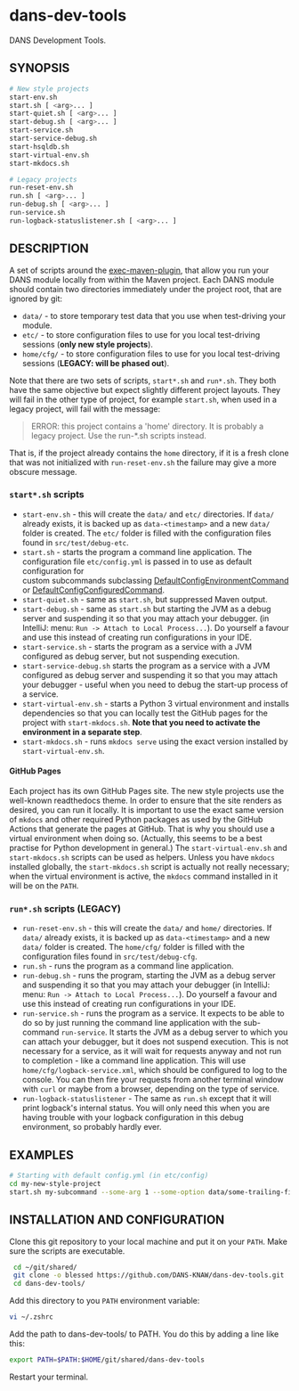dans-dev-tools
==============

DANS Development Tools.

SYNOPSIS
--------

```bash    
# New style projects
start-env.sh
start.sh [ <arg>... ]
start-quiet.sh [ <arg>... ]
start-debug.sh [ <arg>... ]
start-service.sh 
start-service-debug.sh
start-hsqldb.sh 
start-virtual-env.sh
start-mkdocs.sh

# Legacy projects
run-reset-env.sh
run.sh [ <arg>... ]
run-debug.sh [ <arg>... ]
run-service.sh
run-logback-statuslistener.sh [ <arg>... ]
```

DESCRIPTION
-----------
A set of scripts around the [exec-maven-plugin], that allow you run your DANS module locally from within the Maven project. Each DANS module should contain two
directories immediately under the project root, that are ignored by git:

* `data/` - to store temporary test data that you use when test-driving your module.
* `etc/` - to store configuration files to use for you local test-driving sessions (**only new style projects**).
* `home/cfg/` - to store configuration files to use for you local test-driving sessions (**LEGACY: will be phased out**).

Note that there are two sets of scripts, `start*.sh` and `run*.sh`. They both have the same objective but expect slightly different project layouts. They will
fail in the other type of project, for example `start.sh`, when used in a legacy project, will fail with the message:

> ERROR: this project contains a 'home' directory. It is probably a legacy project. Use the run-*.sh scripts instead.

That is, if the project already contains the `home` directory, if it is a fresh clone that was not initialized with `run-reset-env.sh` the failure may give a
more obscure message.

### `start*.sh` scripts

* `start-env.sh` - this will create the `data/` and `etc/` directories. If `data/` already exists, it is backed up as `data-<timestamp>` and a new `data/`
  folder is created. The `etc/` folder is filled with the configuration files found in `src/test/debug-etc`.
* `start.sh` - starts the program a command line application. The configuration file `etc/config.yml` is passed in to use as default configuration for  
  custom subcommands subclassing [DefaultConfigEnvironmentCommand] or [DefaultConfigConfiguredCommand].
* `start-quiet.sh` - same as `start.sh`, but suppressed Maven output.
* `start-debug.sh` - same as `start.sh` but starting the JVM as a debug server and suspending it so that you may attach your debugger.
  (in IntelliJ: menu: `Run -> Attach to Local Process...`). Do yourself a favour and use this instead of creating run configurations in your IDE.
* `start-service.sh` - starts the program as a service with a JVM configured as debug server, but not suspending execution.
* `start-service-debug.sh` starts the program as a service with a JVM configured as debug server and suspending it so that you may attach your debugger - useful
  when you need to debug the start-up process of a service.
* `start-virtual-env.sh` - starts a Python 3 virtual environment and installs dependencies so that you can locally test the GitHub pages for the project
  with `start-mkdocs.sh`. **Note that you need to activate the environment in a separate step**.
* `start-mkdocs.sh` - runs `mkdocs serve` using the exact version installed by `start-virtual-env.sh`.

#### GitHub Pages

Each project has its own GitHub Pages site. The new style projects use the well-known readthedocs theme. In order to ensure that the site renders as desired,
you can run it locally. It is important to use the exact same version of `mkdocs` and other required Python packages as used by the GitHub Actions that generate
the pages at GitHub. That is why you should use a virtual environment when doing so. (Actually, this seems to be a best practise for Python development in
general.) The `start-virtual-env.sh` and `start-mkdocs.sh` scripts can be used as helpers. Unless you have `mkdocs` installed globally, the `start-mkdocs.sh`
script is actually not really necessary; when the virtual environment is active, the `mkdocs` command installed in it will be on the `PATH`.

[DefaultConfigEnvironmentCommand]: https://dans-knaw.github.io/dans-java-utils/javadocs/nl/knaw/dans/lib/util/DefaultConfigEnvironmentCommand.html

[DefaultConfigConfiguredCommand]: https://dans-knaw.github.io/dans-java-utils/javadocs/nl/knaw/dans/lib/util/DefaultConfigConfiguredCommand.html

### `run*.sh` scripts (LEGACY)

* `run-reset-env.sh` - this will create the `data/` and `home/` directories. If `data/` already exists, it is backed up as `data-<timestamp>` and a new `data/`
  folder is created. The `home/cfg/` folder is filled with the configuration files found in `src/test/debug-cfg`.
* `run.sh` - runs the program as a command line application.
* `run-debug.sh` - runs the program, starting the JVM as a debug server and suspending it so that you may attach your debugger
  (in IntelliJ: menu: `Run -> Attach to Local Process...`). Do yourself a favour and use this instead of creating run configurations in your IDE.
* `run-service.sh` - runs the program as a service. It expects to be able to do so by just running the command line application with the
  sub-command `run-service`. It starts the JVM as a debug server to which you can attach your debugger, but it does not suspend execution. This is not necessary
  for a service, as it will wait for requests anyway and not run to completion - like a command line application. This will use `home/cfg/logback-service.xml`,
  which should be configured to log to the console. You can then fire your requests from another terminal window with `curl` or maybe from a browser, depending
  on the type of service.
* `run-logback-statuslistener` - The same as `run.sh` except that it will print logback's internal status. You will only need this when you are having trouble
  with your logback configuration in this debug environment, so probably hardly ever.

[exec-maven-plugin]: http://www.mojohaus.org/exec-maven-plugin/index.html

EXAMPLES
--------

```bash
# Starting with default config.yml (in etc/config) 
cd my-new-style-project
start.sh my-subcommand --some-arg 1 --some-option data/some-trailing-file-arg.txt
```

INSTALLATION AND CONFIGURATION
------------------------------
Clone this git repository to your local machine and put it on your `PATH`. Make sure the scripts are executable.

```bash
 cd ~/git/shared/
 git clone -o blessed https://github.com/DANS-KNAW/dans-dev-tools.git
 cd dans-dev-tools/
```    

Add this directory to you `PATH` environment variable:

```bash
vi ~/.zshrc
```  

Add the path to dans-dev-tools/ to PATH. You do this by adding a line like this:

```bash 
export PATH=$PATH:$HOME/git/shared/dans-dev-tools
```

Restart your terminal.
    
